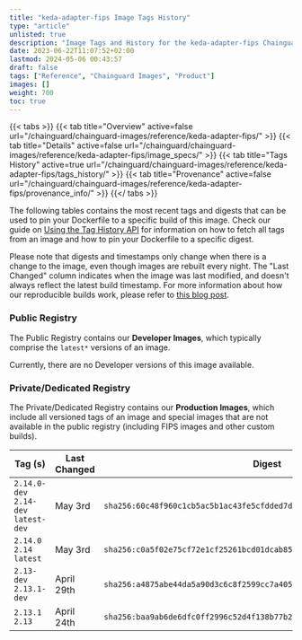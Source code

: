 ```yaml
---
title: "keda-adapter-fips Image Tags History"
type: "article"
unlisted: true
description: "Image Tags and History for the keda-adapter-fips Chainguard Image"
date: 2023-06-22T11:07:52+02:00
lastmod: 2024-05-06 00:43:57
draft: false
tags: ["Reference", "Chainguard Images", "Product"]
images: []
weight: 700
toc: true
---
```


{{< tabs >}}
{{< tab title="Overview" active=false url="/chainguard/chainguard-images/reference/keda-adapter-fips/" >}}
{{< tab title="Details" active=false url="/chainguard/chainguard-images/reference/keda-adapter-fips/image_specs/" >}}
{{< tab title="Tags History" active=true url="/chainguard/chainguard-images/reference/keda-adapter-fips/tags_history/" >}}
{{< tab title="Provenance" active=false url="/chainguard/chainguard-images/reference/keda-adapter-fips/provenance_info/" >}}
{{</ tabs >}}

The following tables contains the most recent tags and digests that can be used to pin your Dockerfile to a specific build of this image. Check our guide on [Using the Tag History API](/chainguard/chainguard-images/using-the-tag-history-api/) for information on how to fetch all tags from an image and how to pin your Dockerfile to a specific digest.

Please note that digests and timestamps only change when there is a change to the image, even though images are rebuilt every night. The "Last Changed" column indicates when the image was last modified, and doesn't always reflect the latest build timestamp. For more information about how our reproducible builds work, please refer to [this blog post](https://www.chainguard.dev/unchained/reproducing-chainguards-reproducible-image-builds).

### Public Registry
The Public Registry contains our **Developer Images**, which typically comprise the `latest*` versions of an image.

Currently, there are no Developer versions of this image available.

### Private/Dedicated Registry
The Private/Dedicated Registry contains our **Production Images**, which include all versioned tags of an image and special images that are not available in the public registry (including FIPS images and other custom builds).

| Tag (s)                               | Last Changed | Digest                                                                    |
|---------------------------------------|--------------|---------------------------------------------------------------------------|
|  `2.14.0-dev` `2.14-dev` `latest-dev` | May 3rd      | `sha256:60c48f960c1cb5ac5b1ac43fe5cfdded7d0ec4cd35655d3dad3c8ff422da0c8f` |
|  `2.14.0` `2.14` `latest`             | May 3rd      | `sha256:c0a5f02e75cf72e1cf25261bcd01dcab858ad70396eca3d9f51441f28dbd9c9e` |
|  `2.13-dev` `2.13.1-dev`              | April 29th   | `sha256:a4875abe44da5a90d3c6c8f2599cc7a4056b9d028f5403b4c6518dccccc76ee5` |
|  `2.13.1` `2.13`                      | April 24th   | `sha256:baa9ab6de6dfc0ff2996c52d4f138b77b20c3f51eecabd20292075a882abe4b8` |

